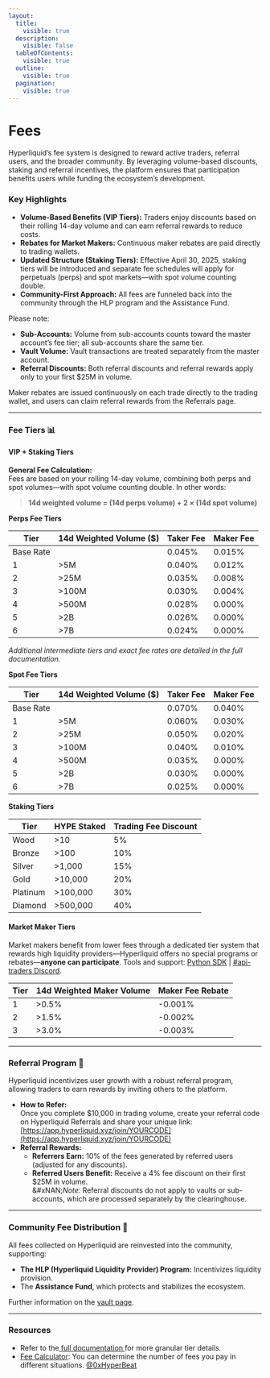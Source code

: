 ```yaml
---
layout:
  title:
    visible: true
  description:
    visible: false
  tableOfContents:
    visible: true
  outline:
    visible: true
  pagination:
    visible: true
---
```


# Fees

Hyperliquid’s fee system is designed to reward active traders, referral users, and the broader community. By leveraging volume-based discounts, staking and referral incentives, the platform ensures that participation benefits users while funding the ecosystem’s development.

### Key Highlights

* **Volume-Based Benefits (VIP Tiers):** Traders enjoy discounts based on their rolling 14-day volume and can earn referral rewards to reduce costs.
* **Rebates for Market Makers:** Continuous maker rebates are paid directly to trading wallets.
* **Updated Structure (Staking Tiers):** Effective April 30, 2025, staking tiers will be introduced and separate fee schedules will apply for perpetuals (perps) and spot markets—with spot volume counting double.
* **Community-First Approach:** All fees are funneled back into the community through the HLP program and the Assistance Fund.

Please note:

* **Sub-Accounts:** Volume from sub-accounts counts toward the master account’s fee tier; all sub-accounts share the same tier.
* **Vault Volume:** Vault transactions are treated separately from the master account.
* **Referral Discounts:** Both referral discounts and referral rewards apply only to your first $25M in volume.

Maker rebates are issued continuously on each trade directly to the trading wallet, and users can claim referral rewards from the Referrals page.

***

### Fee Tiers 📊

#### VIP + Staking Tiers

**General Fee Calculation:**\
Fees are based on your rolling 14-day volume, combining both perps and spot volumes—with spot volume counting double. In other words:

> **14d weighted volume = (14d perps volume) + 2 × (14d spot volume)**

**Perps Fee Tiers**

| Tier      | 14d Weighted Volume ($) | Taker Fee | Maker Fee |
| --------- | ----------------------- | --------- | --------- |
| Base Rate |                         | 0.045%    | 0.015%    |
| 1         | >5M                     | 0.040%    | 0.012%    |
| 2         | >25M                    | 0.035%    | 0.008%    |
| 3         | >100M                   | 0.030%    | 0.004%    |
| 4         | >500M                   | 0.028%    | 0.000%    |
| 5         | >2B                     | 0.026%    | 0.000%    |
| 6         | >7B                     | 0.024%    | 0.000%    |

_Additional intermediate tiers and exact fee rates are detailed in the full documentation._

**Spot Fee Tiers**

| Tier      | 14d Weighted Volume ($) | Taker Fee | Maker Fee |
| --------- | ----------------------- | --------- | --------- |
| Base Rate |                         | 0.070%    | 0.040%    |
| 1         | >5M                     | 0.060%    | 0.030%    |
| 2         | >25M                    | 0.050%    | 0.020%    |
| 3         | >100M                   | 0.040%    | 0.010%    |
| 4         | >500M                   | 0.035%    | 0.000%    |
| 5         | >2B                     | 0.030%    | 0.000%    |
| 6         | >7B                     | 0.025%    | 0.000%    |

**Staking Tiers**

| Tier     | HYPE Staked | Trading Fee Discount |
| -------- | ----------- | -------------------- |
| Wood     | >10         | 5%                   |
| Bronze   | >100        | 10%                  |
| Silver   | >1,000      | 15%                  |
| Gold     | >10,000     | 20%                  |
| Platinum | >100,000    | 30%                  |
| Diamond  | >500,000    | 40%                  |

#### Market Maker Tiers

Market makers benefit from lower fees through a dedicated tier system that rewards high liquidity providers—Hyperliquid offers no special programs or rebates—**anyone can participate**. Tools and support: [Python SDK](https://github.com/hyperliquid-dex/hyperliquid-python-sdk) | [#api-traders Discord](https://discord.gg/hyperliquid).

| Tier | 14d Weighted Maker Volume | Maker Fee Rebate |
| ---- | ------------------------- | ---------------- |
| 1    | >0.5%                     | -0.001%          |
| 2    | >1.5%                     | -0.002%          |
| 3    | >3.0%                     | -0.003%          |

***

### Referral Program 🎁

Hyperliquid incentivizes user growth with a robust referral program, allowing traders to earn rewards by inviting others to the platform.

* **How to Refer:**\
  Once you complete $10,000 in trading volume, create your referral code on Hyperliquid Referrals and share your unique link:\
  [https://app.hyperliquid.xyz/join/YOURCODE](https://app.hyperliquid.xyz/join/YOURCODE)
* **Referral Rewards:**
  * **Referrers Earn:** 10% of the fees generated by referred users (adjusted for any discounts).
  * **Referred Users Benefit:** Receive a 4% fee discount on their first $25M in volume.\
    &#xNAN;_&#x4E;ote:_ Referral discounts do not apply to vaults or sub-accounts, which are processed separately by the clearinghouse.

***

### Community Fee Distribution 🤝

All fees collected on Hyperliquid are reinvested into the community, supporting:

* **The HLP (Hyperliquid Liquidity Provider) Program:** Incentivizes liquidity provision.
* The **Assistance Fund**, which protects and stabilizes the ecosystem.

Further information on the [vault page](../../vault.md).

***

### Resources

* Refer to the[ full documentation ](https://hyperliquid.gitbook.io/hyperliquid-docs/trading/fees)for more granular tier detai&#x6C;_&#x73;._
* [Fee Calculator](https://app.hyperbeat.org/dapp/calculator): You can determine the number of fees you pay in different situations. [@0xHyperBeat](https://x.com/0xHyperBeat/status/1902396341520675060)

